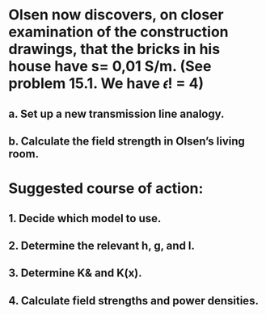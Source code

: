 # Olsen now discovers, on closer examination of the construction drawings, that the bricks in his house have s= 0,01 S/m. (See problem 15.1. We have 𝜖! = 4)

## a. Set up a new transmission line analogy.

## b. Calculate the field strength in Olsen’s living room.

# Suggested course of action:

## 1. Decide which model to use.

## 2. Determine the relevant h, g, and l.

## 3. Determine K& and K(x).

## 4. Calculate field strengths and power densities.
